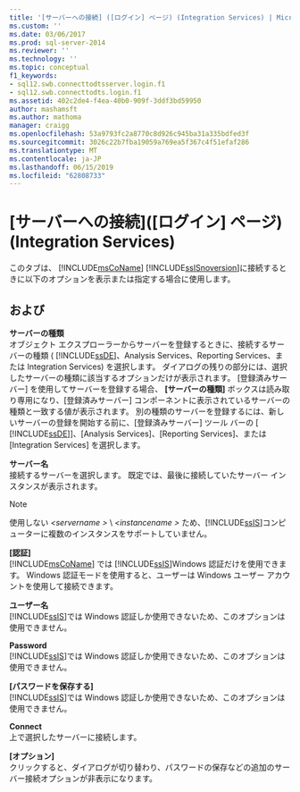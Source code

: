 ```yaml
---
title: '[サーバーへの接続] ([ログイン] ページ) (Integration Services) | Microsoft Docs'
ms.custom: ''
ms.date: 03/06/2017
ms.prod: sql-server-2014
ms.reviewer: ''
ms.technology: ''
ms.topic: conceptual
f1_keywords:
- sql12.swb.connecttodtsserver.login.f1
- sql12.swb.connecttodts.login.f1
ms.assetid: 402c2de4-f4ea-40b0-909f-3ddf3bd59950
author: mashamsft
ms.author: mathoma
manager: craigg
ms.openlocfilehash: 53a9793fc2a8770c8d926c945ba31a335bdfed3f
ms.sourcegitcommit: 3026c22b7fba19059a769ea5f367c4f51efaf286
ms.translationtype: MT
ms.contentlocale: ja-JP
ms.lasthandoff: 06/15/2019
ms.locfileid: "62808733"
---
```

# <a name="connect-to-server-login-page-integration-services"></a>[サーバーへの接続]\([ログイン] ページ) (Integration Services)
  このタブは、 [!INCLUDE[msCoName](../includes/msconame-md.md)] [!INCLUDE[ssISnoversion](../includes/ssisnoversion-md.md)]に接続するときに以下のオプションを表示または指定する場合に使用します。  
  
## <a name="options"></a>および  
 **サーバーの種類**  
 オブジェクト エクスプローラーからサーバーを登録するときに、接続するサーバーの種類 ( [!INCLUDE[ssDE](../includes/ssde-md.md)]、Analysis Services、Reporting Services、または Integration Services) を選択します。 ダイアログの残りの部分には、選択したサーバーの種類に該当するオプションだけが表示されます。 [登録済みサーバー] を使用してサーバーを登録する場合、 **[サーバーの種類]** ボックスは読み取り専用になり、[登録済みサーバー] コンポーネントに表示されているサーバーの種類と一致する値が表示されます。 別の種類のサーバーを登録するには、新しいサーバーの登録を開始する前に、[登録済みサーバー] ツール バーの [ [!INCLUDE[ssDE](../includes/ssde-md.md)]]、[Analysis Services]、[Reporting Services]、または [Integration Services] を選択します。  
  
 **サーバー名**  
 接続するサーバーを選択します。 既定では、最後に接続していたサーバー インスタンスが表示されます。  
  
> [!NOTE]  
>  使用しない *\<servername >* \\ *\<instancename >* ため、[!INCLUDE[ssIS](../includes/ssis-md.md)]コンピューターに複数のインスタンスをサポートしていません。  
  
 **[認証]**  
 [!INCLUDE[msCoName](../includes/msconame-md.md)] では [!INCLUDE[ssIS](../includes/ssis-md.md)]Windows 認証だけを使用できます。 Windows 認証モードを使用すると、ユーザーは Windows ユーザー アカウントを使用して接続できます。  
  
 **ユーザー名**  
 [!INCLUDE[ssIS](../includes/ssis-md.md)]では Windows 認証しか使用できないため、このオプションは使用できません。  
  
 **Password**  
 [!INCLUDE[ssIS](../includes/ssis-md.md)]では Windows 認証しか使用できないため、このオプションは使用できません。  
  
 **[パスワードを保存する]**  
 [!INCLUDE[ssIS](../includes/ssis-md.md)]では Windows 認証しか使用できないため、このオプションは使用できません。  
  
 **Connect**  
 上で選択したサーバーに接続します。  
  
 **[オプション]**  
 クリックすると、ダイアログが切り替わり、パスワードの保存などの追加のサーバー接続オプションが非表示になります。  
  
  
